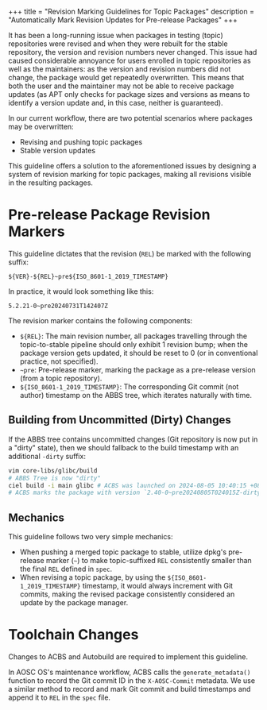 +++
title = "Revision Marking Guidelines for Topic Packages"
description = "Automatically Mark Revision Updates for Pre-release Packages"
+++

It has been a long-running issue when packages in testing (topic) repositories were revised and when they were rebuilt for the stable repository, the version and revision numbers never changed. This issue had caused considerable annoyance for users enrolled in topic repositories as well as the maintainers: as the version and revision numbers did not change, the package would get repeatedly overwritten. This means that both the user and the maintainer may not be able to receive package updates (as APT only checks for package sizes and versions as means to identify a version update and, in this case, neither is guaranteed).

In our current workflow, there are two potential scenarios where packages may be overwritten:

- Revising and pushing topic packages
- Stable version updates

This guideline offers a solution to the aforementioned issues by designing a system of revision marking for topic packages, making all revisions visible in the resulting packages.

Pre-release Package Revision Markers
===

This guideline dictates that the revision (`REL`) be marked with the following suffix:

```
${VER}-${REL}~pre${ISO_8601-1_2019_TIMESTAMP}
```

In practice, it would look something like this:

```
5.2.21-0~pre20240731T142407Z
```

The revision marker contains the following components:

- `${REL}`: The main revision number, all packages travelling through the topic-to-stable pipeline should only exhibit 1 revision bump; when the package version gets updated, it should be reset to 0 (or in conventional practice, not specified).
- `~pre`: Pre-release marker, marking the package as a pre-release version (from a topic repository).
- `${ISO_8601-1_2019_TIMESTAMP}`: The corresponding Git commit (not author) timestamp on the ABBS tree, which iterates naturally with time.

Building from Uncommitted (Dirty) Changes
---

If the ABBS tree contains uncommitted changes (Git repository is now put in a "dirty" state), then we should fallback to the build timestamp with an additional `-dirty` suffix:

```sh
vim core-libs/glibc/build
# ABBS Tree is now "dirty"
ciel build -i main glibc # ACBS was launched on 2024-08-05 10:40:15 +0800
# ACBS marks the package with version `2.40-0~pre20240805T024015Z-dirty`
``` 

Mechanics
---

This guideline follows two very simple mechanics:

- When pushing a merged topic package to stable, utilize dpkg's pre-release marker (`~`) to make topic-suffixed `REL` consistently smaller than the final `REL` defined in `spec`.
- When revising a topic package, by using the `${ISO_8601-1_2019_TIMESTAMP}` timestamp, it would always increment with Git commits, making the revised package consistently considered an update by the package manager.

Toolchain Changes
===

Changes to ACBS and Autobuild are required to implement this guideline.

In AOSC OS's maintenance workflow, ACBS calls the `generate_metadata()` function to record the Git commit ID in the `X-AOSC-Commit` metadata. We use a similar method to record and mark Git commit and build timestamps and append it to `REL` in the `spec` file.